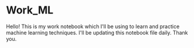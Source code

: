 # Work_ML
Hello! This is my work notebook which I'll be using to learn and practice machine learning techniques. I'll be updating this notebook file daily. Thank you.
